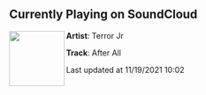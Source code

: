 ## Currently Playing on SoundCloud

[<img align="left" width="100" src="https://i1.sndcdn.com/artworks-CLw0thsvqyN9-0-t500x500.jpg">](https://soundcloud.com/terrorjr/after-all-2?in=terrorjr/sets/road-to-grapeness-1)

**Artist**: Terror Jr 

**Track**: After All

Last updated at 11/19/2021 10:02
